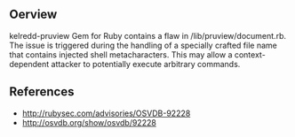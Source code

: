 ## Oerview
kelredd-pruview Gem for Ruby contains a flaw in /lib/pruview/document.rb. The issue is triggered during the handling of a specially crafted file name that contains injected shell metacharacters. This may allow a context-dependent attacker to potentially execute arbitrary commands.

## References
- http://rubysec.com/advisories/OSVDB-92228
- http://osvdb.org/show/osvdb/92228
